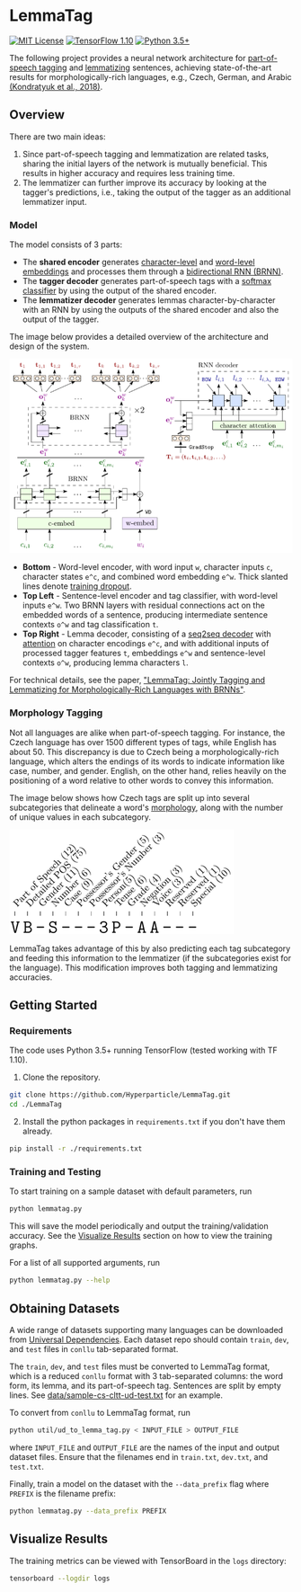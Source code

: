 # LemmaTag

[![MIT License](https://img.shields.io/badge/License-MIT-green.svg)](LICENSE) [![TensorFlow 1.10](https://img.shields.io/badge/TensorFlow-1.10-orange.svg)](https://www.tensorflow.org/install/) [![Python 3.5+](https://img.shields.io/badge/Python-3.5+-yellow.svg)](https://www.python.org/downloads/)

The following project provides a neural network architecture for [part-of-speech tagging](https://medium.com/greyatom/learning-pos-tagging-chunking-in-nlp-85f7f811a8cb) and [lemmatizing](https://blog.bitext.com/what-is-the-difference-between-stemming-and-lemmatization/) sentences, achieving state-of-the-art results for morphologically-rich languages, e.g., Czech, German, and Arabic [(Kondratyuk et al., 2018)](https://www.researchgate.net/publication/326960698_LemmaTag_Jointly_Tagging_and_Lemmatizing_for_Morphologically-Rich_Languages_with_BRNNs).

## Overview

There are two main ideas:

1. Since part-of-speech tagging and lemmatization are related tasks, sharing the initial layers of the network is mutually beneficial. This results in higher accuracy and requires less training time.
2. The lemmatizer can further improve its accuracy by looking at the tagger's predictions, i.e., taking the output of the tagger as an additional lemmatizer input.

### Model

The model consists of 3 parts:

- The **shared encoder** generates [character-level](http://colinmorris.github.io/blog/1b-words-char-embeddings) and [word-level embeddings](https://www.analyticsvidhya.com/blog/2017/06/word-embeddings-count-word2veec/) and processes them through a [bidirectional RNN (BRNN)](https://towardsdatascience.com/introduction-to-sequence-models-rnn-bidirectional-rnn-lstm-gru-73927ec9df15).
- The **tagger decoder** generates part-of-speech tags with a [softmax classifier](https://becominghuman.ai/making-a-simple-neural-network-classification-2449da88c77e) by using the output of the shared encoder.
- The **lemmatizer decoder** generates lemmas character-by-character with an RNN by using the outputs of the shared encoder and also the output of the tagger.

The image below provides a detailed overview of the architecture and design of the system.

[![Model](images/model.png)](https://www.researchgate.net/publication/326960698_LemmaTag_Jointly_Tagging_and_Lemmatizing_for_Morphologically-Rich_Languages_with_BRNNs "LemmaTag model")

- **Bottom** - Word-level encoder, with word input `w`, character inputs `c`, character states `e^c`, and combined word embedding `e^w`. Thick slanted lines denote [training dropout](https://medium.com/@amarbudhiraja/https-medium-com-amarbudhiraja-learning-less-to-learn-better-dropout-in-deep-machine-learning-74334da4bfc5).
- **Top Left** - Sentence-level encoder and tag classifier, with word-level inputs `e^w`. Two BRNN layers with residual connections act on the embedded words of a sentence, producing intermediate sentence contexts `o^w` and tag classification `t`.
- **Top Right** - Lemma decoder, consisting of a [seq2seq decoder](https://medium.com/@devnag/seq2seq-the-clown-car-of-deep-learning-f88e1204dac3) with [attention](http://www.wildml.com/2016/01/attention-and-memory-in-deep-learning-and-nlp/) on character encodings `e^c`, and with additional inputs of processed tagger features `t`, embeddings `e^w` and sentence-level contexts `o^w`, producing lemma characters `l`.

 For technical details, see the paper, ["LemmaTag: Jointly Tagging and Lemmatizing for Morphologically-Rich Languages with BRNNs"](https://www.researchgate.net/publication/326960698_LemmaTag_Jointly_Tagging_and_Lemmatizing_for_Morphologically-Rich_Languages_with_BRNNs).

### Morphology Tagging

Not all languages are alike when part-of-speech tagging. For instance, the Czech language has over 1500 different types of tags, while English has about 50. This discrepancy is due to Czech being a morphologically-rich language, which alters the endings of its words to indicate information like case, number, and gender. English, on the other hand, relies heavily on the positioning of a word relative to other words to convey this information.

The image below shows how Czech tags are split up into several subcategories that delineate a word's [morphology](http://all-about-linguistics.group.shef.ac.uk/branches-of-linguistics/morphology/what-is-morphology/), along with the number of unique values in each subcategory.

![Tag Components](images/tag-components-small.png "Czech morphology tags")

LemmaTag takes advantage of this by also predicting each tag subcategory and feeding this information to the lemmatizer (if the subcategories exist for the language). This modification improves both tagging and lemmatizing accuracies.

## Getting Started

### Requirements

The code uses Python 3.5+ running TensorFlow (tested working with TF 1.10).

1. Clone the repository.

```bash
git clone https://github.com/Hyperparticle/LemmaTag.git
cd ./LemmaTag
```

2. Install the python packages in `requirements.txt` if you don't have them already.

```bash
pip install -r ./requirements.txt
```

### Training and Testing

To start training on a sample dataset with default parameters, run

```bash
python lemmatag.py
```

This will save the model periodically and output the training/validation accuracy. See the [Visualize Results](#visualize-results) section on how to view the training graphs.

For a list of all supported arguments, run

```bash
python lemmatag.py --help
```

## Obtaining Datasets

A wide range of datasets supporting many languages can be downloaded from [Universal Dependencies](http://universaldependencies.org/). Each dataset repo should contain `train`, `dev`, and `test` files in `conllu` tab-separated format.

<!-- The `download_dataset.py` script can be used to download and preprocess universal dependencies datasets. -->

The `train`, `dev`, and `test` files must be converted to LemmaTag format, which is a reduced `conllu` format with 3 tab-separated columns: the word form, its lemma, and its part-of-speech tag. Sentences are split by empty lines. See [data/sample-cs-cltt-ud-test.txt](data/sample-cs-cltt-ud-test.txt) for an example.

To convert from `conllu` to LemmaTag format, run

```bash
python util/ud_to_lemma_tag.py < INPUT_FILE > OUTPUT_FILE
```

where `INPUT_FILE` and `OUTPUT_FILE` are the names of the input and output dataset files. Ensure that the filenames end in `train.txt`, `dev.txt`, and `test.txt`.

Finally, train a model on the dataset with the `--data_prefix` flag where `PREFIX` is the filename prefix:

```bash
python lemmatag.py --data_prefix PREFIX
```

## Visualize Results

The training metrics can be viewed with TensorBoard in the `logs` directory:

```bash
tensorboard --logdir logs
```
